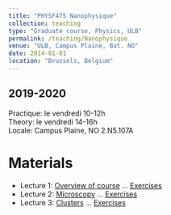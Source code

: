 ```yaml
---
title: "PHYSF475 Nanophysique"
collection: teaching
type: "Graduate course, Physics, ULB"
permalink: /teaching/Nanophysique
venue: "ULB, Campus Plaine, Bat. NO"
date: 2014-01-01
location: "Brussels, Belgium"
---
```


2019-2020
---------
Practique: le vendredi 10-12h  
Theory: le vendredi 14-16h  
Locale: Campus Plaine, NO 2.N5.107A  

Materials
======

* Lecture 1: [Overview of course](/files/Nanophysique/lecture1.pdf)	... [Exercises](/files/Nanophysique/Exercises1.pdf)
* Lecture 2: [Microscopy](/files/Nanophysique/lecture2.pdf)	... [Exercises](/files/Nanophysique/Exercises2.pdf)
* Lecture 3: [Clusters](/files/Nanophysique/lecture3.pdf)	... [Exercises](/files/Nanophysique/Exercises3.pdf)

